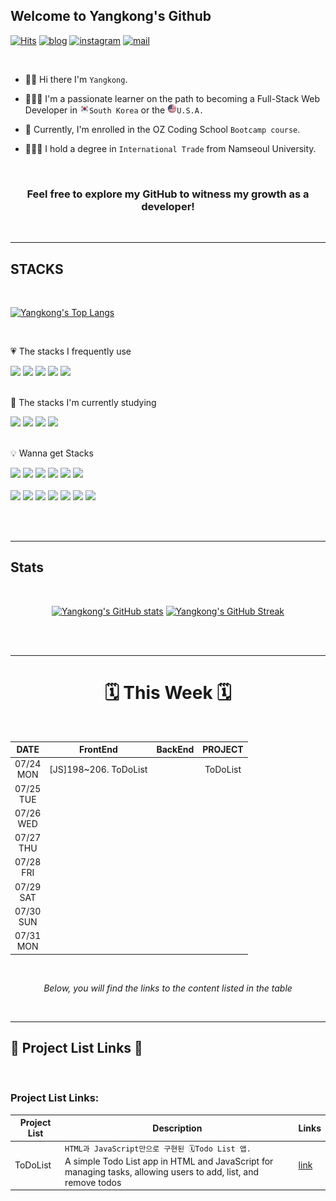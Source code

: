 ## Welcome to Yangkong's Github

[![Hits](https://hits.seeyoufarm.com/api/count/incr/badge.svg?url=https%3A%2F%2Fgithub.com%2FDEV-Yangkong%2Fhit-counter&count_bg=%23F7DF76&title_bg=%23AAAAA&icon=github.svg&icon_color=%23FFFFFF&title=hits&edge_flat=false)](https://hits.seeyoufarm.com)
[![blog](https://img.shields.io/badge/Yangkong's_Blog-ffd166?style=flat&logo=tistory&logoColor=white)](https://dev-yangkong.tistory.com/)
[![instagram](https://img.shields.io/badge/Yangkong's_instagram-06d6a0?style=flat&logo=Instagram&logoColor=white)](https://www.instagram.com/hi._.yangkong/)
[![mail](https://img.shields.io/badge/dev.yangkong@gmail.com-118ab2?style=flat&logo=Gmail&logoColor=white)](mailto:dev.yangkong@gmail.com)

<br/>

- 👋🏻 Hi there I'm `Yangkong`.

- 👩🏻‍💻 I'm a passionate learner on the path to becoming a Full-Stack Web Developer in <img src="./01_img/south-korea.png" width=15px height=15px>`South Korea` or the <img src="./01_img/USA.png" width=15px height=15px>`U.S.A.`

- 📖 Currently, I'm enrolled in the OZ Coding School `Bootcamp course`.

- 👩🏻‍🎓 I hold a degree in `International Trade` from Namseoul University.

<br/>
<div align=center>
<h3> Feel free to explore my GitHub to witness my growth as a developer!</h3>
</div>
<br/>

---

## STACKS

<br/>

[![Yangkong's Top Langs](https://github-readme-stats.vercel.app/api/top-langs/?username=DEV-Yangkong&layout=donut&theme=solarized-light)](https://github.com/anuraghazra/github-readme-stats)

<br/>

💗 The stacks I frequently use

<div>
  <img src="https://img.shields.io/badge/HTML5-E34F26?style=for-the-badge&logo=HTML5&logoColor=white"> 
  <img src="https://img.shields.io/badge/CSS3-1572B6?style=for-the-badge&logo=CSS3&logoColor=white">
  <img src="https://img.shields.io/badge/bootstrap-7952B3?style=for-the-badge&logo=bootstrap&logoColor=white">
  <img src="https://img.shields.io/badge/python-3776AB?style=for-the-badge&logo=python&logoColor=white">
  <img src="https://img.shields.io/badge/javascript-F7DF1E?style=for-the-badge&logo=javascript&logoColor=black">
</div>

<br/>

📖 The stacks I'm currently studying

<div>
  <img src="https://img.shields.io/badge/django-092E20?style=for-the-badge&logo=django&logoColor=white">
  <img src="https://img.shields.io/badge/react.js-61DAFB?style=for-the-badge&logo=react&logoColor=black">
  <img src="https://img.shields.io/badge/ReactNative-61DAFB?style=for-the-badge&logo=react&logoColor=black">
  <img src="https://img.shields.io/badge/Typescript-3178C6?style=for-the-badge&logo=Typescript&logoColor=white">
</div>

<br/>

💡 Wanna get Stacks

<div>
  <img src="https://img.shields.io/badge/docker-232F3E?style=for-the-badge&logo=docker&logoColor=white">
  <img src="https://img.shields.io/badge/NestJs-E0234E?style=for-the-badge&logo=NestJs&logoColor=black">
  <img src="https://img.shields.io/badge/Next.Js-000000?style=for-the-badge&logo=Next.Js&logoColor=white">
  <img src="https://img.shields.io/badge/Flask-000000?style=for-the-badge&logo=Flask&logoColor=white">
  <img src="https://img.shields.io/badge/mysql-4479A1?style=for-the-badge&logo=mysql&logoColor=white">
  <img src="https://img.shields.io/badge/amazonaws-232F3E?style=for-the-badge&logo=amazonaws&logoColor=white">
</div>

<br>

<div>
  
  <img src="https://img.shields.io/badge/Node.js-339933?style=for-the-badge&logo=Node.js&logoColor=white">  
  <img src="https://img.shields.io/badge/Angular-DD0031?style=for-the-badge&logo=Angular&logoColor=white">
  <img src="https://img.shields.io/badge/Vue.js-4FC08D?style=for-the-badge&logo=Vue.js&logoColor=white">
  <img src="https://img.shields.io/badge/jQuery-0769AD?style=for-the-badge&logo=jQuery&logoColor=white">
  <img src="https://img.shields.io/badge/Java-007396?style=flat-square&logo=coffeescript&logoColor=white">
  <img src="https://img.shields.io/badge/ios-000000?style=for-the-badge&logo=ios&logoColor=white">
  <img src="https://img.shields.io/badge/swift-F05138?style=for-the-badge&logo=swift&logoColor=white">
</div>

<br/><br/>

---

## Stats

<br/>

<div align=center>
  
[![Yangkong's GitHub stats](https://github-readme-stats.vercel.app/api?username=DEV-Yangkong&theme=gruvbox_light&card_width=280&align=left)](https://github.com/anuraghazra/github-readme-stats)
[![Yangkong's GitHub Streak](https://streak-stats.demolab.com/?user=DEV-Yangkong&theme=gruvbox-light&card_width=380&align=right)](https://git.io/streak-stats)

</div>
<br/><br/>

---

<div align=center>

<h1>🗓️ This Week 🗓️</h1>

<br/>

|     DATE      |       FrontEnd        | BackEnd | PROJECT  |
| :-----------: | :-------------------: | :-----: | :------: |
| 07/24<br/>MON | [JS]198~206. ToDoList |         | ToDoList |
| 07/25<br/>TUE |                       |         |          |
| 07/26<br/>WED |                       |         |          |
| 07/27<br/>THU |                       |         |          |
| 07/28<br/>FRI |                       |         |          |
| 07/29<br/>SAT |                       |         |          |
| 07/30<br/>SUN |                       |         |          |
| 07/31<br/>MON |                       |         |          |

<br/>

<em>Below, you will find the links to the content listed in the table</em>

</div>

<br/>

---

## 🔗 Project List Links 🔗

<br/>

### Project List Links:

<div align=center>

| Project List | Description                                                                                                                                                          | Links                                                                                   |
| ------------ | -------------------------------------------------------------------------------------------------------------------------------------------------------------------- | --------------------------------------------------------------------------------------- |
| ToDoList     | `HTML과 JavaScript만으로 구현된 🗓️Todo List 앱.`<br/>A simple Todo List app in HTML and JavaScript for managing tasks, allowing users to add, list, and remove todos | [link](https://github.com/DEV-Yangkong/MyProjectArchive/tree/main/MiniProject/ToDoList) |

<br/>
</div>
